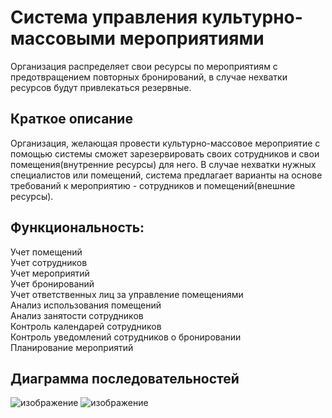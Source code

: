 <h1>Система управления культурно-массовыми мероприятиями</h1>
Организация распределяет свои ресурсы по мероприятиям c предотвращением повторных бронирований, в случае нехватки ресурсов будут привлекаться резервные. <br>
<h2>Краткое описание</h2>
Организация, желающая провести культурно-массовое мероприятие с помощью системы сможет зарезервировать своих сотрудников и свои помещения(внутренние ресурсы) для него.
В случае нехватки нужных специалистов или помещений, система предлагает варианты на основе требований к мероприятию - сотрудников и помещений(внешние ресурсы). 
<h2>Функциональность:</h2>
Учет помещений <br />
Учет сотрудников <br />
Учет мероприятий <br />
Учет бронирований <br />
Учет ответственных лиц за управление помещениями <br />
Анализ использования помещений <br />
Анализ занятости сотрудников <br />
Контроль календарей сотрудников <br />
Контроль уведомлений сотрудников о бронировании <br />
Планирование мероприятий<br />

<h2>Диаграмма последовательностей</h2>

![изображение](https://github.com/user-attachments/assets/a3aa786f-e85c-4f89-9558-2ead40f66c2e)
![изображение](https://github.com/user-attachments/assets/515eb7f3-a32d-4e8d-9829-93a49cd8e300)

